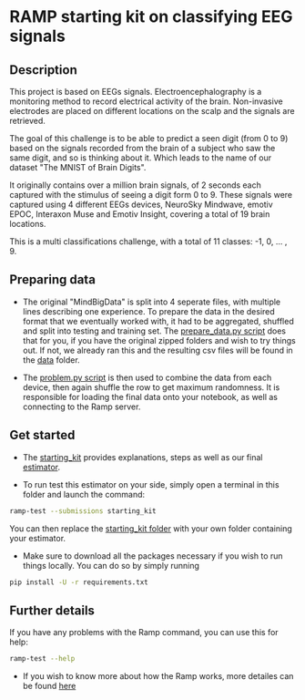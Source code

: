 # RAMP starting kit on classifying EEG signals

## Description

This project is based on EEGs signals. Electroencephalography is a monitoring method to record electrical activity of the brain. Non-invasive electrodes are placed on different locations on the scalp and the signals are retrieved. 

The goal of this challenge is to be able to predict a seen digit (from 0 to 9) based on the signals recorded from the brain of a subject who saw the same digit, and so is thinking about it. Which leads to the name of our dataset "The MNIST of Brain Digits". 

It originally contains over a million brain signals, of 2 seconds each captured with the stimulus of seeing a digit form 0 to 9. These signals were captured using 4 different EEGs devices, NeuroSky Mindwave, emotiv EPOC, Interaxon Muse and Emotiv Insight, covering a total of 19 brain locations.

This is a multi classifications challenge, with a total of 11 classes: -1, 0, ... , 9.
## Preparing data

- The original "MindBigData" is split into 4 seperate files, with multiple lines describing one experience. To prepare the data in the desired format that we eventually worked with, it had to be aggregated, shuffled and split into testing and training set. The [prepare_data.py script](prepare_data.py) does that for you, if you have the original zipped folders and wish to try things out. If not, we already ran this and the resulting csv files will be found in the [data](/data) folder.

- The [problem.py script](problem.py) is then used to combine the data from each device, then again shuffle the row to get maximum randomness. It is responsible for loading the final data onto your notebook, as well as connecting to the Ramp server.

## Get started

- The [starting_kit](mind_data_starting_kit.ipynb) provides explanations, steps as well as our final [estimator](/submissions/starting_kit/estimator.py).

- To run test this estimator on your side, simply open a terminal in this folder and launch the command:

```bash
ramp-test --submissions starting_kit
```

You can then replace the [starting_kit folder](/submissions/starting_kit) with your own folder containing your estimator.

- Make sure to download all the packages necessary if you wish to run things locally. You can do so by simply running 

```bash
pip install -U -r requirements.txt
```

## Further details


If you have any problems with the Ramp command, you can use this for help:

```bash
ramp-test --help
```

- If you wish to know more about how the Ramp works, more detailes can be found [here](https://paris-saclay-cds.github.io/ramp-docs/ramp-workflow/stable/using_kits.html)
